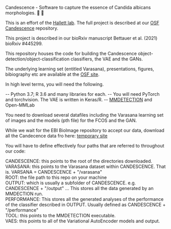 Candescence - Software to capture the essence of Candida albicans morphologies. :microscope: :crystal_ball:



This is an effort of the [Hallett lab](https://mikehallett.science). The full project is described at our [OSF Candescence](https://osf.io/qdxbp/) repository.

This project is described in our bioRxiv manuscript Bettauer et al. (2021) bioRxiv #445299.

This repository houses the code for building the Candescence object-detection/object-classification classifiers, the VAE and the GANs. 

The underlying learning set (entitled Varasana), presentations, figures, bibiography etc are available at the [OSF site](https://osf.io/qdxbp/).

In high level terms, you will need the following. 

-- Python 3.7; R 3.6  and many libraries for each. 
-- You will need PyTorch and torchvision. The VAE is written in Keras/R.
-- [MMDETECTION](https://mmdetection.readthedocs.io/en/latest/) and Open-MMLab

You need to download several datafiles including the Varasana learning set of images and the models (pth file) for the FCOS and the GAN. 

While we wait for the EBI BioImage repository to accept our data, download all the Candecence data fro here: [temporary site](http://csfg-algonquin.concordia.ca/~hallett/candescence/)

You will have to define effectively four paths that are referred to throughout our code:

CANDESCENCE: this points to the root of the directories downloaded. <br>
VARASANA: this points to the Varasana dataset within CANDESCENCE. That is. VARSANA = CANDESCENCE + "/varasana" <br>
ROOT: the file path to this repo on your machine<br>
OUTPUT: which is usually a subfolder of CANDESCENCE. e.g. CANDESCENCE + "/output" ... This stores all the data generated by an MMDECTION  run.<br>
PERFORMANCE: This stores all the generated analyses of the performance of the classifier described in OUTPUT. Usually defined as CANDESCENCE + "/performance"<br>
TOOL: this points to the MMDETECTION executable.<br>
VAES: this points to all of the Variational AutoEncoder models and output.

